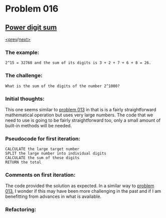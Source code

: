 # Problem 016

## [Power digit sum](https://projecteuler.net/problem=16)

[<prev](./../DIR015_lattice_paths/README.md)/[next>](./../DIR017_number_letter_counts/README.md) 

### The example:
`2^15 = 32768 and the sum of its digits is 3 + 2 + 7 + 6 + 8 = 26.`

### The challenge:
`What is the sum of the digits of the number 2^1000?`

### Initial thoughts:
This one seems similar to 
[problem 013](./../DIR013_large_sum/README.md) 
in that is is a fairly straightforward mathematical operation but uses very large numbers. The code that we need to use is going to be fairly straightforward too, only a small amount of built-in methods will be needed.

### Pseudocode for first iteration:
```
CALCULATE the large target number
SPLIT the large number into individual digits
CALCULATE the sum of these digits
RETURN the total
```

### Comments on first iteration:
The code provided the solution as expected. In a similar way to 
[problem 013](./../DIR013_large_sum/README.md), 
I wonder if this may have been more challenging in the past and if I am benefitting from advances in what is available.

### Refactoring:
